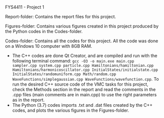 FYS4411 - Project 1

Report-folder: Contains the report files for this project.

Figures-folder: Contains various figures created in this project produced by the Python codes in the Codes-folder.

Codes-folder: Contains all the codes for this project. All the code was done on a Windows 10 computer with 8GB RAM.
- The C++ codes are done Qt Creator, and are compiled and run with the following terminal command: 
`gcc -O3 -o main.exe main.cpp sampler.cpp system.cpp particle.cpp Hamiltonians/hamiltonian.cpp Hamiltonians/harmonicoscillator.cpp InitialStates/initialstate.cpp InitialStates/randomuniform.cpp Math/random.cpp WaveFunctions/simplegaussian.cpp WaveFunctions/wavefunction.cpp`. To run the desired C++ source code of the VMC tasks for this project, check the Methods section in the report and read the comments in the .cpp files (main comments are in main.cpp) to use the right parameters as in the report.
- The Python (3.7) codes imports .txt and .dat files created by the C++ codes, and plots the various figures in the Figures-folder.
